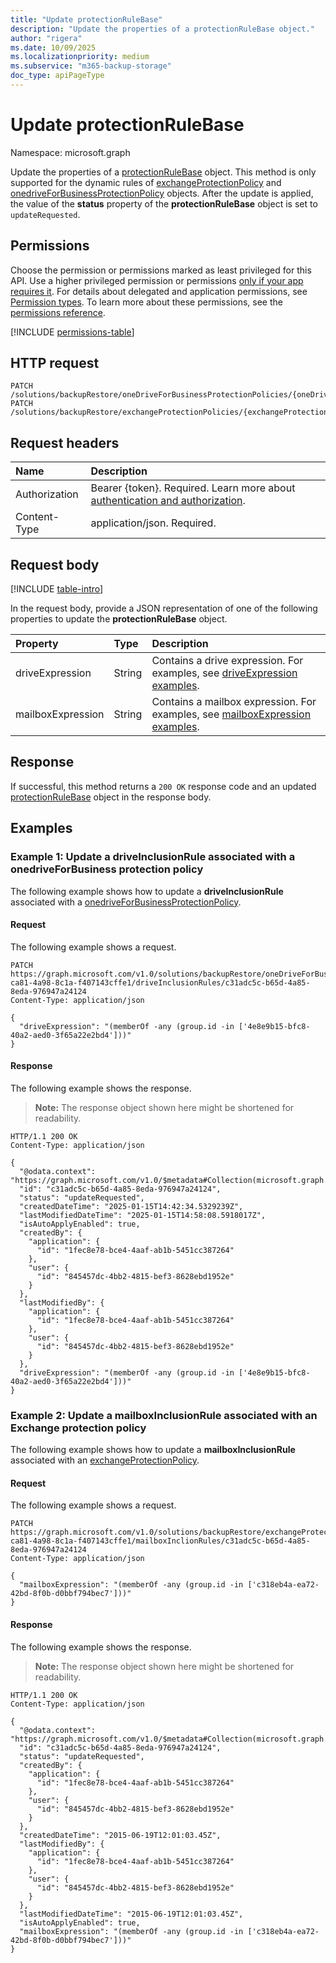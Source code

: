 ```yaml
---
title: "Update protectionRuleBase"
description: "Update the properties of a protectionRuleBase object."
author: "rigera"
ms.date: 10/09/2025
ms.localizationpriority: medium
ms.subservice: "m365-backup-storage"
doc_type: apiPageType
---
```


# Update protectionRuleBase

Namespace: microsoft.graph

Update the properties of a [protectionRuleBase](../resources/protectionrulebase.md) object. This method is only supported for the dynamic rules of [exchangeProtectionPolicy](../resources/exchangeprotectionpolicy.md) and [onedriveForBusinessProtectionPolicy](../resources/onedriveforbusinessprotectionpolicy.md) objects. After the update is applied, the value of the **status** property of the **protectionRuleBase** object is set to `updateRequested`.

## Permissions

Choose the permission or permissions marked as least privileged for this API. Use a higher privileged permission or permissions [only if your app requires it](/graph/permissions-overview#best-practices-for-using-microsoft-graph-permissions). For details about delegated and application permissions, see [Permission types](/graph/permissions-overview#permission-types). To learn more about these permissions, see the [permissions reference](/graph/permissions-reference).

<!-- {
  "blockType": "permissions",
  "name": "protectionrulebase-update-permissions"
}
-->
[!INCLUDE [permissions-table](../includes/permissions/protectionrulebase-update-permissions.md)]

## HTTP request

<!-- {
  "blockType": "ignored"
}
-->
``` http
PATCH /solutions/backupRestore/oneDriveForBusinessProtectionPolicies/{oneDriveForBusinessProtectionPolicyId}/driveInclusionRules/{driveProtectionRuleId}
PATCH /solutions/backupRestore/exchangeProtectionPolicies/{exchangeProtectionPolicyId}/mailboxInclusionRules/{mailboxProtectionRuleId}
```

## Request headers

|Name|Description|
|:---|:---|
|Authorization|Bearer {token}. Required. Learn more about [authentication and authorization](/graph/auth/auth-concepts).|
|Content-Type|application/json. Required.|

## Request body

[!INCLUDE [table-intro](../../includes/update-property-table-intro.md)]

In the request body, provide a JSON representation of one of the following properties to update the **protectionRuleBase** object.

|Property|Type|Description|
|:---|:---|:---|
|driveExpression|String|Contains a drive expression. For examples, see [driveExpression examples](../resources/driveprotectionrule.md#driveexpression-examples).|
|mailboxExpression|String|Contains a mailbox expression. For examples, see [mailboxExpression examples](../resources/mailboxprotectionrule.md#mailboxexpression-examples).|

## Response

If successful, this method returns a `200 OK` response code and an updated [protectionRuleBase](../resources/protectionrulebase.md) object in the response body.

## Examples

### Example 1: Update a driveInclusionRule associated with a onedriveForBusiness protection policy

The following example shows how to update a **driveInclusionRule** associated with a [onedriveForBusinessProtectionPolicy](../resources/onedriveforbusinessprotectionpolicy.md).

#### Request

The following example shows a request.
<!-- {
  "blockType": "request",
  "name": "update_driveInclusionRule"
}
-->
``` http
PATCH https://graph.microsoft.com/v1.0/solutions/backupRestore/oneDriveForBusinessProtectionPolicies/e267a763-ca81-4a98-8c1a-f407143cffe1/driveInclusionRules/c31adc5c-b65d-4a85-8eda-976947a24124
Content-Type: application/json

{
  "driveExpression": "(memberOf -any (group.id -in ['4e8e9b15-bfc8-40a2-aed0-3f65a22e2bd4']))"
}
```

#### Response

The following example shows the response.
>**Note:** The response object shown here might be shortened for readability.
<!-- {
  "blockType": "response",
  "truncated": true,
  "@odata.type": "microsoft.graph.driveProtectionRule"
}
-->
``` http
HTTP/1.1 200 OK
Content-Type: application/json

{
  "@odata.context": "https://graph.microsoft.com/v1.0/$metadata#Collection(microsoft.graph.driveProtectionRule)",
  "id": "c31adc5c-b65d-4a85-8eda-976947a24124",
  "status": "updateRequested",
  "createdDateTime": "2025-01-15T14:42:34.5329239Z",
  "lastModifiedDateTime": "2025-01-15T14:58:08.5918017Z",
  "isAutoApplyEnabled": true,
  "createdBy": {
    "application": {
      "id": "1fec8e78-bce4-4aaf-ab1b-5451cc387264"
    },
    "user": {
      "id": "845457dc-4bb2-4815-bef3-8628ebd1952e"
    }
  },
  "lastModifiedBy": {
    "application": {
      "id": "1fec8e78-bce4-4aaf-ab1b-5451cc387264"
    },
    "user": {
      "id": "845457dc-4bb2-4815-bef3-8628ebd1952e"
    }
  },
  "driveExpression": "(memberOf -any (group.id -in ['4e8e9b15-bfc8-40a2-aed0-3f65a22e2bd4']))"
}
```

### Example 2: Update a mailboxInclusionRule associated with an Exchange protection policy

The following example shows how to update a **mailboxInclusionRule** associated with an [exchangeProtectionPolicy](../resources/exchangeprotectionpolicy.md).

#### Request

The following example shows a request.
<!-- {
  "blockType": "request",
  "name": "update_mailboxInclusionRule"
}
-->
``` http
PATCH https://graph.microsoft.com/v1.0/solutions/backupRestore/exchangeProtectionPolicies/e267a763-ca81-4a98-8c1a-f407143cffe1/mailboxInclionRules/c31adc5c-b65d-4a85-8eda-976947a24124
Content-Type: application/json

{
  "mailboxExpression": "(memberOf -any (group.id -in ['c318eb4a-ea72-42bd-8f0b-d0bbf794bec7']))"
}
```

#### Response

The following example shows the response.
>**Note:** The response object shown here might be shortened for readability.
<!-- {
  "blockType": "response",
  "truncated": true,
  "@odata.type": "microsoft.graph.mailboxProtectionRule"
}
-->
``` http
HTTP/1.1 200 OK
Content-Type: application/json

{
  "@odata.context": "https://graph.microsoft.com/v1.0/$metadata#Collection(microsoft.graph.mailboxProtectionRule)",
  "id": "c31adc5c-b65d-4a85-8eda-976947a24124",
  "status": "updateRequested",
  "createdBy": {
    "application": {
      "id": "1fec8e78-bce4-4aaf-ab1b-5451cc387264"
    },
    "user": {
      "id": "845457dc-4bb2-4815-bef3-8628ebd1952e"
    }
  },
  "createdDateTime": "2015-06-19T12:01:03.45Z",
  "lastModifiedBy": {
    "application": {
      "id": "1fec8e78-bce4-4aaf-ab1b-5451cc387264"
    },
    "user": {
      "id": "845457dc-4bb2-4815-bef3-8628ebd1952e"
    }
  },
  "lastModifiedDateTime": "2015-06-19T12:01:03.45Z",
  "isAutoApplyEnabled": true,
  "mailboxExpression": "(memberOf -any (group.id -in ['c318eb4a-ea72-42bd-8f0b-d0bbf794bec7']))"
}
```

